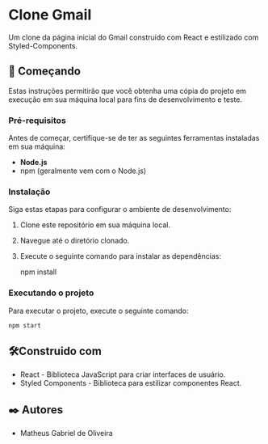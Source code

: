 # Clone Gmail

Um clone da página inicial do Gmail construído com React e estilizado com Styled-Components.

## 🚀 Começando

Estas instruções permitirão que você obtenha uma cópia do projeto em execução em sua máquina local para fins de desenvolvimento e teste.

### Pré-requisitos

Antes de começar, certifique-se de ter as seguintes ferramentas instaladas em sua máquina:

- **Node.js**
- npm (geralmente vem com o Node.js)

### Instalação

Siga estas etapas para configurar o ambiente de desenvolvimento:

1. Clone este repositório em sua máquina local.
2. Navegue até o diretório clonado.
3. Execute o seguinte comando para instalar as dependências:
  
   npm install

### Executando o projeto

Para executar o projeto, execute o seguinte comando:

    npm start
    
## 🛠️Construido com

* React - Biblioteca JavaScript para criar interfaces de usuário.
* Styled Components - Biblioteca para estilizar componentes React.

## ✒️ Autores

* Matheus Gabriel de Oliveira


